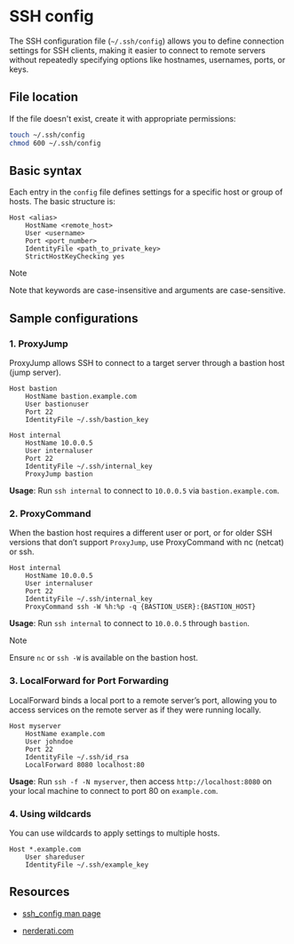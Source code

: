 # SSH config

The SSH configuration file (`~/.ssh/config`) allows you to define connection settings for SSH clients, making it easier to connect to remote servers without repeatedly specifying options like hostnames, usernames, ports, or keys.

## File location

If the file doesn't exist, create it with appropriate permissions:

```bash
touch ~/.ssh/config
chmod 600 ~/.ssh/config
```

## Basic syntax

Each entry in the `config` file defines settings for a specific host or group of hosts. The basic structure is:

```
Host <alias>
    HostName <remote_host>
    User <username>
    Port <port_number>
    IdentityFile <path_to_private_key>
    StrictHostKeyChecking yes
```

> [!NOTE]
> Note that keywords are case-insensitive and arguments are case-sensitive.

## Sample configurations

### 1. ProxyJump

ProxyJump allows SSH to connect to a target server through a bastion host (jump server).

```
Host bastion
    HostName bastion.example.com
    User bastionuser
    Port 22
    IdentityFile ~/.ssh/bastion_key

Host internal
    HostName 10.0.0.5
    User internaluser
    Port 22
    IdentityFile ~/.ssh/internal_key
    ProxyJump bastion
```

**Usage**: Run `ssh internal` to connect to `10.0.0.5` via `bastion.example.com`.

### 2. ProxyCommand

When the bastion host requires a different user or port, or for older SSH versions that don’t support `ProxyJump`, use ProxyCommand with nc (netcat) or ssh.

```
Host internal
    HostName 10.0.0.5
    User internaluser
    Port 22
    IdentityFile ~/.ssh/internal_key
    ProxyCommand ssh -W %h:%p -q {BASTION_USER}:{BASTION_HOST}
```

**Usage**: Run `ssh internal` to connect to `10.0.0.5` through `bastion`.

> [!Note]
> Ensure `nc` or `ssh -W` is available on the bastion host.

### 3. LocalForward for Port Forwarding

LocalForward binds a local port to a remote server’s port, allowing you to access services on the remote server as if they were running locally.

```
Host myserver
    HostName example.com
    User johndoe
    Port 22
    IdentityFile ~/.ssh/id_rsa
    LocalForward 8080 localhost:80
```

**Usage**: Run `ssh -f -N myserver`, then access `http://localhost:8080` on your local machine to connect to port 80 on `example.com`.

### 4. Using wildcards

You can use wildcards to apply settings to multiple hosts.

```
Host *.example.com
    User shareduser
    IdentityFile ~/.ssh/example_key
```

## Resources

- [ssh_config man page](https://linux.die.net/man/5/ssh_config)

- [nerderati.com](https://nerderati.com/2011-03-17-simplify-your-life-with-an-ssh-config-file/)
